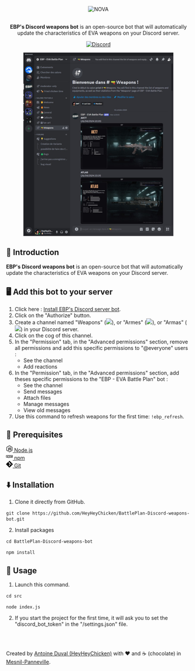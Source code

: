 <div align="center">

<img src="https://evabattleplan.com/wp-content/uploads/logo-black.png" alt="NOVA" width="300">
<br><br>

**EBP's Discord weapons bot** is an open-source bot that will automatically update the characteristics of EVA weapons on your Discord server.<br>

[![Discord](https://discord.evabattleplan.com/)](https://discord.evabattleplan.com/)

<img width="410px" src="https://raw.githubusercontent.com/HeyHeyChicken/BattlePlan-Discord-weapons-bot/refs/heads/main/.github/screenshot.jpg">
</div>

## 👋 Introduction

**EBP's Discord weapons bot** is an open-source bot that will automatically update the characteristics of EVA weapons on your Discord server.

## 🖥️ Add this bot to your server

1. Click here : [Install EBP's Discord server bot](https://discord.com/oauth2/authorize?client_id=1295696799839031318&permissions=0&integration_type=0&scope=bot).
2. Click on the "Authorize" button.
3. Create a channel named "Weapons" (<img width="20px" src="https://evabattleplan.com/wp-content/uploads/en.png">), or "Armes" (<img width="20px" src="https://evabattleplan.com/wp-content/uploads/fr.png">), or "Armas" (<img width="20px" src="https://evabattleplan.com/wp-content/uploads/es.png">) in your Discord server.
4. Click on the cog of this channel.
5. In the "Permission" tab, in the "Advanced permissions" section, remove all permissions and add this specific permissions to "@everyone" users :
   - See the channel
   - Add reactions
6. In the "Permission" tab, in the "Advanced permissions" section, add theses specific permissions to the "EBP - EVA Battle Plan" bot :
   - See the channel
   - Send messages
   - Attach files
   - Manage messages
   - View old messages
7. Use this command to refresh weapons for the first time: `!ebp_refresh`.

## 🔧 Prerequisites

[<img src="https://raw.githubusercontent.com/HeyHeyChicken/BattlePlan-Discord-weapons-bot/refs/heads/main/.github/nodeJSLogo.png" width="18" /> Node.js](https://nodejs.org/)<br/>
[<img src="https://raw.githubusercontent.com/HeyHeyChicken/BattlePlan-Discord-weapons-bot/refs/heads/main/.github/npmLogo.png" width="18" /> npm](https://npmjs.com/)<br/>
[<img src="https://raw.githubusercontent.com/HeyHeyChicken/BattlePlan-Discord-weapons-bot/refs/heads/main/.github/gitLogo.png" width="18" /> Git](https://git-scm.com/)<br/>

## ⬇️ Installation

1. Clone it directly from GitHub.

```
git clone https://github.com/HeyHeyChicken/BattlePlan-Discord-weapons-bot.git
```

2. Install packages

```
cd BattlePlan-Discord-weapons-bot
```

```
npm install
```

## 🚀 Usage

1. Launch this command.

```
cd src
```

```
node index.js
```

2. If you start the project for the first time, it will ask you to set the "discord_bot_token" in the "/settings.json" file.

<br>
<br>

Created by [Antoine Duval (HeyHeyChicken)](//antoine.cuffel.fr) with ❤ and ☕ (chocolate) in [Mesnil-Panneville](//en.wikipedia.org/wiki/Mesnil-Panneville).

